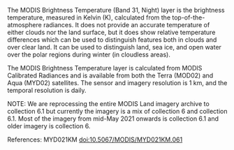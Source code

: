 The MODIS Brightness Temperature (Band 31, Night) layer is the brightness temperature, measured in Kelvin (K), calculated from the top-of-the-atmosphere radiances. It does not provide an accurate temperature of either clouds nor the land surface, but it does show relative temperature differences which can be used to distinguish features both in clouds and over clear land.  It can be used to distinguish land, sea ice, and open water over the polar regions during winter (in cloudless areas).

The MODIS Brightness Temperature layer is calculated from MODIS Calibrated Radiances and is available from both the Terra (MOD02) and Aqua (MYD02) satellites. The sensor and imagery resolution is 1 km, and the temporal resolution is daily.

NOTE: We are reprocessing the entire MODIS Land imagery archive to collection 6.1 but currently the imagery is a mix of collection 6 and collection 6.1. Most of the imagery from mid-May 2021 onwards is collection 6.1 and older imagery is collection 6.

References: MYD021KM [doi:10.5067/MODIS/MYD021KM.061](https://doi.org/10.5067/MODIS/MYD021KM.061)
